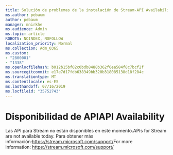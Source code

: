 ```yaml
---
title: Solución de problemas de la instalación de Stream-API Availability
ms.author: pebaum
author: pebaum
manager: mnirkhe
ms.audience: Admin
ms.topic: article
ROBOTS: NOINDEX, NOFOLLOW
localization_priority: Normal
ms.collection: Adm_O365
ms.custom:
- "2800001"
- "1338"
ms.openlocfilehash: b012b15bf02c0bdb8488b362f0ea584f8c7bcf2f
ms.sourcegitcommit: e17e7d17fdb638349bb320b318085138d18f284c
ms.translationtype: MT
ms.contentlocale: es-ES
ms.lasthandoff: 07/16/2019
ms.locfileid: "35752743"
---
```

# <a name="api-availability"></a><span data-ttu-id="133c8-102">Disponibilidad de API</span><span class="sxs-lookup"><span data-stu-id="133c8-102">API Availability</span></span>

<span data-ttu-id="133c8-103">Las API para Stream no están disponibles en este momento.</span><span class="sxs-lookup"><span data-stu-id="133c8-103">APIs for Stream are not available today.</span></span>
<span data-ttu-id="133c8-104">Para obtener más información:https://stream.microsoft.com/support/</span><span class="sxs-lookup"><span data-stu-id="133c8-104">For more information: https://stream.microsoft.com/support/</span></span>